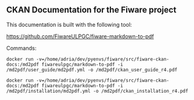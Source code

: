 ## CKAN Documentation for the Fiware project

This documentation is built with the following tool:

https://github.com/FiwareULPGC/fiware-markdown-to-pdf

Commands:

    docker run -v=/home/adria/dev/pyenvs/fiware/src/fiware-ckan-docs:/md2pdf fiwareulpgc/markdown-to-pdf -i /md2pdf/user_guide/md2pdf.yml -o /md2pdf/ckan_user_guide_r4.pdf

    docker run -v=/home/adria/dev/pyenvs/fiware/src/fiware-ckan-docs:/md2pdf fiwareulpgc/markdown-to-pdf -i /md2pdf/installation/md2pdf.yml -o /md2pdf/ckan_installation_r4.pdf
